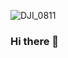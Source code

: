 ![DJI_0811](https://user-images.githubusercontent.com/71404341/130173372-fe8fba61-afff-4b8d-bb7f-5aeb21951bab.jpeg)
### Hi there 👋

<!--
**loudmusicpigeon/loudmusicpigeon** is a ✨ _special_ ✨ repository because its `README.md` (this file) appears on your GitHub profile.

Here are some ideas to get you started:

##I am a video editor and I work in the live video production field. 📽🔴
